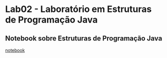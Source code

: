 # Lab02 - Laboratório em Estruturas de Programação Java

## Notebook  sobre Estruturas de Programação Java

[notebook](https://github.com/Alv3sDaniel/MC322/blob/main/lab02/notebook/lab02-java-estruturas-ra247024.ipynb)
